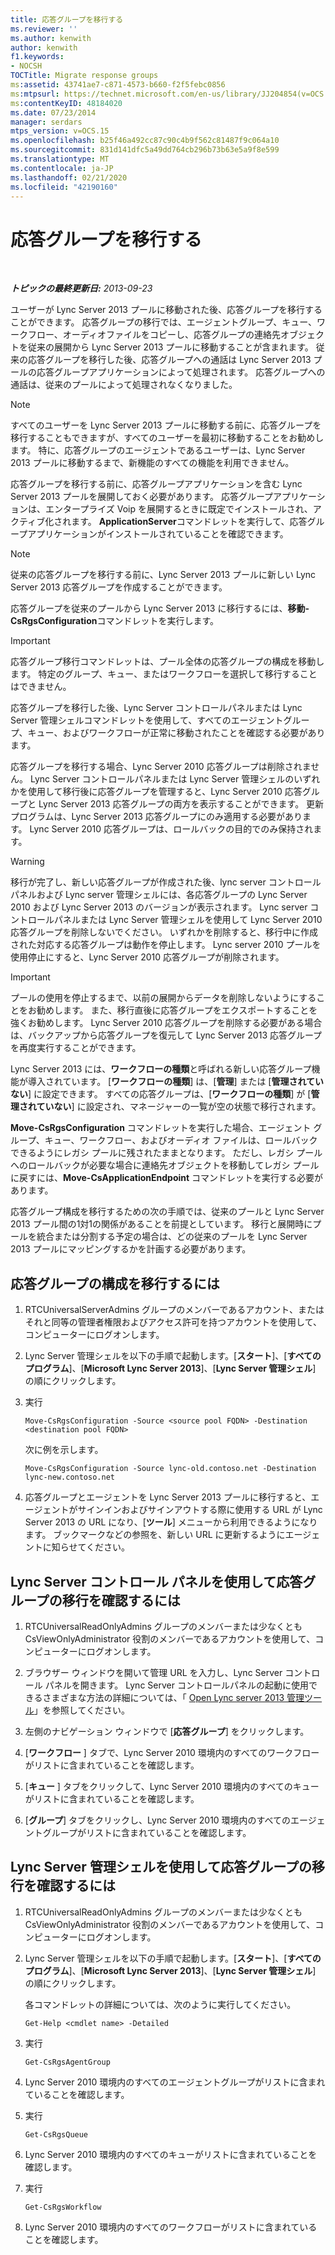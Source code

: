```yaml
---
title: 応答グループを移行する
ms.reviewer: ''
ms.author: kenwith
author: kenwith
f1.keywords:
- NOCSH
TOCTitle: Migrate response groups
ms:assetid: 43741ae7-c871-4573-b660-f2f5febc0856
ms:mtpsurl: https://technet.microsoft.com/en-us/library/JJ204854(v=OCS.15)
ms:contentKeyID: 48184020
ms.date: 07/23/2014
manager: serdars
mtps_version: v=OCS.15
ms.openlocfilehash: b25f46a492cc87c90c4b9f562c81487f9c064a10
ms.sourcegitcommit: 831d141dfc5a49dd764cb296b73b63e5a9f8e599
ms.translationtype: MT
ms.contentlocale: ja-JP
ms.lasthandoff: 02/21/2020
ms.locfileid: "42190160"
---
```

<div data-xmlns="http://www.w3.org/1999/xhtml">

<div class="topic" data-xmlns="http://www.w3.org/1999/xhtml" data-msxsl="urn:schemas-microsoft-com:xslt" data-cs="https://msdn.microsoft.com/">

<div data-asp="https://msdn2.microsoft.com/asp">

# <a name="migrate-response-groups"></a>応答グループを移行する

</div>

<div id="mainSection">

<div id="mainBody">

<span> </span>

_**トピックの最終更新日:** 2013-09-23_

ユーザーが Lync Server 2013 プールに移動された後、応答グループを移行することができます。 応答グループの移行では、エージェントグループ、キュー、ワークフロー、オーディオファイルをコピーし、応答グループの連絡先オブジェクトを従来の展開から Lync Server 2013 プールに移動することが含まれます。 従来の応答グループを移行した後、応答グループへの通話は Lync Server 2013 プールの応答グループアプリケーションによって処理されます。 応答グループへの通話は、従来のプールによって処理されなくなりました。

<div>


> [!NOTE]  
> すべてのユーザーを Lync Server 2013 プールに移動する前に、応答グループを移行することもできますが、すべてのユーザーを最初に移動することをお勧めします。 特に、応答グループのエージェントであるユーザーは、Lync Server 2013 プールに移動するまで、新機能のすべての機能を利用できません。



</div>

応答グループを移行する前に、応答グループアプリケーションを含む Lync Server 2013 プールを展開しておく必要があります。 応答グループアプリケーションは、エンタープライズ Voip を展開するときに既定でインストールされ、アクティブ化されます。 **ApplicationServer**コマンドレットを実行して、応答グループアプリケーションがインストールされていることを確認できます。

<div>


> [!NOTE]  
> 従来の応答グループを移行する前に、Lync Server 2013 プールに新しい Lync Server 2013 応答グループを作成することができます。



</div>

応答グループを従来のプールから Lync Server 2013 に移行するには、**移動-CsRgsConfiguration**コマンドレットを実行します。

<div>


> [!IMPORTANT]  
> 応答グループ移行コマンドレットは、プール全体の応答グループの構成を移動します。 特定のグループ、キュー、またはワークフローを選択して移行することはできません。



</div>

応答グループを移行した後、Lync Server コントロールパネルまたは Lync Server 管理シェルコマンドレットを使用して、すべてのエージェントグループ、キュー、およびワークフローが正常に移動されたことを確認する必要があります。

応答グループを移行する場合、Lync Server 2010 応答グループは削除されません。 Lync Server コントロールパネルまたは Lync Server 管理シェルのいずれかを使用して移行後に応答グループを管理すると、Lync Server 2010 応答グループと Lync Server 2013 応答グループの両方を表示することができます。 更新プログラムは、Lync Server 2013 応答グループにのみ適用する必要があります。 Lync Server 2010 応答グループは、ロールバックの目的でのみ保持されます。

<div>


> [!WARNING]  
> 移行が完了し、新しい応答グループが作成された後、lync server コントロールパネルおよび Lync server 管理シェルには、各応答グループの Lync Server 2010 および Lync Server 2013 のバージョンが表示されます。 Lync server コントロールパネルまたは Lync Server 管理シェルを使用して Lync Server 2010 応答グループを削除しないでください。 いずれかを削除すると、移行中に作成された対応する応答グループは動作を停止します。 Lync server 2010 プールを使用停止にすると、Lync Server 2010 応答グループが削除されます。



</div>

<div>


> [!IMPORTANT]  
> プールの使用を停止するまで、以前の展開からデータを削除しないようにすることをお勧めします。 また、移行直後に応答グループをエクスポートすることを強くお勧めします。 Lync Server 2010 応答グループを削除する必要がある場合は、バックアップから応答グループを復元して Lync Server 2013 応答グループを再度実行することができます。



</div>

Lync Server 2013 には、**ワークフローの種類**と呼ばれる新しい応答グループ機能が導入されています。 [**ワークフローの種類**] は、[**管理**] または [**管理されていない**] に設定できます。 すべての応答グループは、[**ワークフローの種類**] が [**管理されていない**] に設定され、マネージャーの一覧が空の状態で移行されます。

**Move-CsRgsConfiguration** コマンドレットを実行した場合、エージェント グループ、キュー、ワークフロー、およびオーディオ ファイルは、ロールバックできるようにレガシ プールに残されたままとなります。 ただし、レガシ プールへのロールバックが必要な場合に連絡先オブジェクトを移動してレガシ プールに戻すには、**Move-CsApplicationEndpoint** コマンドレットを実行する必要があります。

応答グループ構成を移行するための次の手順では、従来のプールと Lync Server 2013 プール間の1対1の関係があることを前提としています。 移行と展開時にプールを統合または分割する予定の場合は、どの従来のプールを Lync Server 2013 プールにマッピングするかを計画する必要があります。

<div>

## <a name="to-migrate-response-group-configurations"></a>応答グループの構成を移行するには

1.  RTCUniversalServerAdmins グループのメンバーであるアカウント、またはそれと同等の管理者権限およびアクセス許可を持つアカウントを使用して、コンピューターにログオンします。

2.  Lync Server 管理シェルを以下の手順で起動します。[**スタート**]、[**すべてのプログラム**]、[**Microsoft Lync Server 2013**]、[**Lync Server 管理シェル**] の順にクリックします。

3.  実行
    
        Move-CsRgsConfiguration -Source <source pool FQDN> -Destination <destination pool FQDN>
    
    次に例を示します。
    
        Move-CsRgsConfiguration -Source lync-old.contoso.net -Destination lync-new.contoso.net

4.  応答グループとエージェントを Lync Server 2013 プールに移行すると、エージェントがサインインおよびサインアウトする際に使用する URL が Lync Server 2013 の URL になり、[**ツール**] メニューから利用できるようになります。 ブックマークなどの参照を、新しい URL に更新するようにエージェントに知らせてください。

</div>

<div>

## <a name="to-verify-response-group-migration-by-using-lync-server-control-panel"></a>Lync Server コントロール パネルを使用して応答グループの移行を確認するには

1.  RTCUniversalReadOnlyAdmins グループのメンバーまたは少なくとも CsViewOnlyAdministrator 役割のメンバーであるアカウントを使用して、コンピューターにログオンします。

2.  ブラウザー ウィンドウを開いて管理 URL を入力し、Lync Server コントロール パネルを開きます。 Lync Server コントロールパネルの起動に使用できるさまざまな方法の詳細については、「 [Open Lync server 2013 管理ツール](lync-server-2013-open-lync-server-administrative-tools.md)」を参照してください。

3.  左側のナビゲーション ウィンドウで [**応答グループ**] をクリックします。

4.  [**ワークフロー** ] タブで、Lync Server 2010 環境内のすべてのワークフローがリストに含まれていることを確認します。

5.  [**キュー** ] タブをクリックして、Lync Server 2010 環境内のすべてのキューがリストに含まれていることを確認します。

6.  [**グループ**] タブをクリックし、Lync Server 2010 環境内のすべてのエージェントグループがリストに含まれていることを確認します。

</div>

<div>

## <a name="to-verify-response-group-migration-by-using-lync-server-management-shell"></a>Lync Server 管理シェルを使用して応答グループの移行を確認するには

1.  RTCUniversalReadOnlyAdmins グループのメンバーまたは少なくとも CsViewOnlyAdministrator 役割のメンバーであるアカウントを使用して、コンピューターにログオンします。

2.  Lync Server 管理シェルを以下の手順で起動します。[**スタート**]、[**すべてのプログラム**]、[**Microsoft Lync Server 2013**]、[**Lync Server 管理シェル**] の順にクリックします。
    
    各コマンドレットの詳細については、次のように実行してください。
    
        Get-Help <cmdlet name> -Detailed

3.  実行
    
        Get-CsRgsAgentGroup

4.  Lync Server 2010 環境内のすべてのエージェントグループがリストに含まれていることを確認します。

5.  実行
    
        Get-CsRgsQueue

6.  Lync Server 2010 環境内のすべてのキューがリストに含まれていることを確認します。

7.  実行
    
        Get-CsRgsWorkflow

8.  Lync Server 2010 環境内のすべてのワークフローがリストに含まれていることを確認します。

</div>

</div>

<span> </span>

</div>

</div>

</div>

